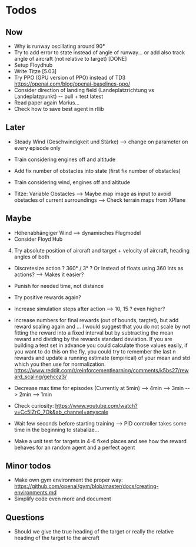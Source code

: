 
# Todos
## Now
- Why is runway oscillating around 90°
- Try to add error to state instead of angle of runway... or add also track angle of aircraft (not relative to target) [DONE]
- Setup Floydhub
- Write Titze [5.03]
- Try PPO (GPU version of PPO) instead of TD3 https://openai.com/blog/openai-baselines-ppo/ 
- Consider direction of landing field (Landeplatzrichtung vs Landeplatzpunkt)
-- pull + test latest
- Read paper again Marius...
- Check how to save best agent in rllib

## Later
- Steady Wind (Geschwindigkeit und Stärke) --> change on parameter on every episode only

- Train considering engines off and altitude
- Add fix number of obstacles into state (first fix number of obstacles) 
- Train considering wind, engines off and altitude

- Titze: Variable Obstacles 
--> Maybe map image as input to avoid obstacles of current surroundings 
--> Check terrain maps from XPlane


## Maybe
- Höhenabhängiger Wind --> dynamisches Flugmodel
- Consider Floyd Hub
4) Try absolute position of aircraft and target + velocity of aircraft, heading angles of both

- Discretesize action ? 360° / 3° ? Or Instead of floats using 360 ints as actions? --> Makes it easier?


- Punish for needed time, not distance
- Try positive rewards again?
- Increase simulation steps after action --> 10, 15 ? even higher?

- increase numbers for final rewards (out of bounds, targtet), but add reward scaling again and ...
I would suggest that you do not scale by not fitting the reward into a fixed interval 
but by subtracting the mean reward and dividing by the rewards standard deviation. 
If you are building a test set in advance you could calculate those values easily, if you want to do this on the fly, 
you could try to remember the last n rewards and update a running estimate (empirical) of your mean and std which you then use for normalization.
https://www.reddit.com/r/reinforcementlearning/comments/k5bs27/reward_scaling/gehccz3/

- Decrease max time for episodes (Currently at 5min)
--> 4min
--> 3min
--> 2min
--> 1min

- Check curiosity: https://www.youtube.com/watch?v=Cc5IZrC_7Ok&ab_channel=anyscale
- Wait few seconds before starting training --> PID controller takes some time in the beginning to stabalize...

- Make a unit test for targets in 4-6 fixed places and see how the reward behaves for an random agent and a perfect agent 


## Minor todos
- Make own gym environment the proper way: https://github.com/openai/gym/blob/master/docs/creating-environments.md
- Simplify code even more and document

## Questions
- Should we give the true heading of the target or really the relative heading of the target to the aircraft